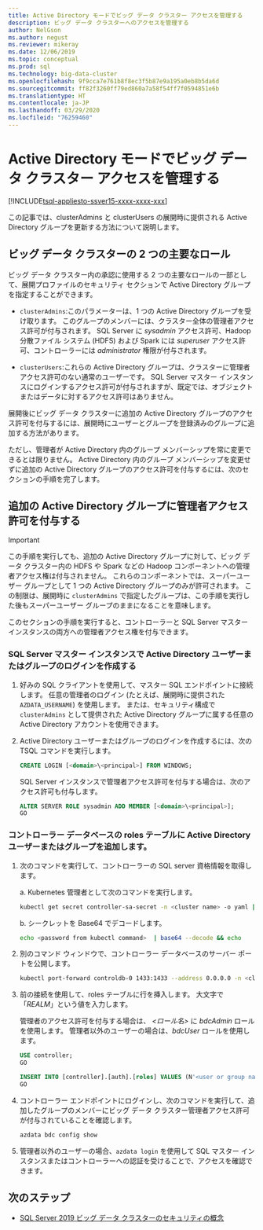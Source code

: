 ```yaml
---
title: Active Directory モードでビッグ データ クラスター アクセスを管理する
description: ビッグ データ クラスターへのアクセスを管理する
author: NelGson
ms.author: negust
ms.reviewer: mikeray
ms.date: 12/06/2019
ms.topic: conceptual
ms.prod: sql
ms.technology: big-data-cluster
ms.openlocfilehash: 9f9cca7e761b8f8ec3f5b87e9a195a0eb8b5da6d
ms.sourcegitcommit: ff82f3260ff79ed860a7a58f54ff7f0594851e6b
ms.translationtype: HT
ms.contentlocale: ja-JP
ms.lasthandoff: 03/29/2020
ms.locfileid: "76259460"
---
```

# <a name="manage-big-data-cluster-access-in-active-directory-mode"></a>Active Directory モードでビッグ データ クラスター アクセスを管理する

[!INCLUDE[tsql-appliesto-ssver15-xxxx-xxxx-xxx](../includes/tsql-appliesto-ssver15-xxxx-xxxx-xxx.md)]

この記事では、clusterAdmins と clusterUsers の展開時に提供される Active Directory グループを更新する方法について説明します。

## <a name="two-overarching-roles-in-the-big-data-cluster"></a>ビッグ データ クラスターの 2 つの主要なロール

ビッグ データ クラスター内の承認に使用する 2 つの主要なロールの一部として、展開プロファイルのセキュリティ セクションで Active Directory グループを指定することができます。

* `clusterAdmins`:このパラメーターは、1 つの Active Directory グループを受け取ります。 このグループのメンバーには、クラスター全体の管理者アクセス許可が付与されます。 SQL Server に *sysadmin* アクセス許可、Hadoop 分散ファイル システム (HDFS) および Spark には *superuser* アクセス許可、コントローラーには *administrator* 権限が付与されます。

* `clusterUsers`:これらの Active Directory グループは、クラスターに管理者アクセス許可のない通常のユーザーです。 SQL Server マスター インスタンスにログインするアクセス許可が付与されますが、既定では、オブジェクトまたはデータに対するアクセス許可はありません。

展開後にビッグ データ クラスターに追加の Active Directory グループのアクセス許可を付与するには、展開時にユーザーとグループを登録済みのグループに追加する方法があります。 

ただし、管理者が Active Directory 内のグループ メンバーシップを常に変更できるとは限りません。 Active Directory 内のグループ メンバーシップを変更せずに追加の Active Directory グループのアクセス許可を付与するには、次のセクションの手順を完了します。

## <a name="grant-administrator-permissions-to-additional-active-directory-groups"></a>追加の Active Directory グループに管理者アクセス許可を付与する

>[!IMPORTANT]
>この手順を実行しても、追加の Active Directory グループに対して、ビッグ データ クラスター内の HDFS や Spark などの Hadoop コンポーネントへの管理者アクセス権は付与されません。 これらのコンポーネントでは、スーパーユーザー グループとして 1 つの Active Directory グループのみが許可されます。 この制限は、展開時に `clusterAdmins` で指定したグループは、この手順を実行した後もスーパーユーザー グループのままになることを意味します。

このセクションの手順を実行すると、コントローラーと SQL Server マスター インスタンスの両方への管理者アクセス権を付与できます。

### <a name="create-a-login-for-the-active-directory-user-or-group-in-the-sql-server-master-instance"></a>SQL Server マスター インスタンスで Active Directory ユーザーまたはグループのログインを作成する 

1. 好みの SQL クライアントを使用して、マスター SQL エンドポイントに接続します。 任意の管理者のログイン (たとえば、展開時に提供された `AZDATA_USERNAME`) を使用します。 または、セキュリティ構成で `clusterAdmins` として提供された Active Directory グループに属する任意の Active Directory アカウントを使用できます。

1. Active Directory ユーザーまたはグループのログインを作成するには、次の TSQL コマンドを実行します。

   ```sql
   CREATE LOGIN [<domain>\<principal>] FROM WINDOWS;
   ```

   SQL Server インスタンスで管理者アクセス許可を付与する場合は、次のアクセス許可も付与します。

   ```sql
   ALTER SERVER ROLE sysadmin ADD MEMBER [<domain>\<principal>];
   GO
   ```

### <a name="add-the-active-directory-user-or-group-to-the-roles-table-in-the-controller-database"></a>コントローラー データベースの roles テーブルに Active Directory ユーザーまたはグループを追加します。 

1. 次のコマンドを実行して、コントローラーの SQL server 資格情報を取得します。

   a. Kubernetes 管理者として次のコマンドを実行します。

   ```bash
   kubectl get secret controller-sa-secret -n <cluster name> -o yaml | grep password
   ```

   b. シークレットを Base64 でデコードします。

   ```bash
   echo <password from kubectl command>  | base64 --decode && echo
   ```

1. 別のコマンド ウィンドウで、コントローラー データベースのサーバー ポートを公開します。

   ```bash
   kubectl port-forward controldb-0 1433:1433 --address 0.0.0.0 -n <cluster name>
   ```

1. 前の接続を使用して、roles テーブルに行を挿入します。 大文字で「*REALM*」という値を入力します。

   管理者のアクセス許可を付与する場合は、 *\<ロール名>* に *bdcAdmin* ロールを使用します。 管理者以外のユーザーの場合は、*bdcUser* ロールを使用します。

   ```sql
   USE controller;
   GO

   INSERT INTO [controller].[auth].[roles] VALUES (N'<user or group name>@<REALM>', N'<role name>')
   GO
   ```

1. コントローラー エンドポイントにログインし、次のコマンドを実行して、追加したグループのメンバーにビッグ データ クラスター管理者アクセス許可が付与されていることを確認します。

   ```bash
   azdata bdc config show
   ```

1. 管理者以外のユーザーの場合、`azdata login` を使用して SQL マスター インスタンスまたはコントローラーへの認証を受けることで、アクセスを確認できます。

## <a name="next-steps"></a>次のステップ

- [SQL Server 2019 ビッグ データ クラスターのセキュリティの概念](concept-security.md)
